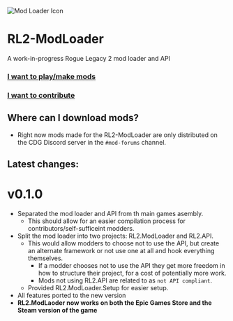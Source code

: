 ![Mod Loader Icon](https://raw.githubusercontent.com/TacoConKvass/RL2-ModLoader/main/Assets/ModLoaderSocialPreview-1600x516.png)
# RL2-ModLoader
A work-in-progress Rogue Legacy 2 mod loader and API

### [I want to play/make mods](https://github.com/TacoConKvass/RL2-ModLoader/blob/main/SETUP.md)
### [I want to contribute](https://github.com/TacoConKvass/RL2-ModLoader/blob/main/CONTRIBUTING.md)

## Where can I download mods?
- Right now mods made for the RL2-ModLoader are only distributed on the CDG Discord server in the `#mod-forums` channel.

## Latest changes:
# v0.1.0
- Separated the mod loader and API from th main games asembly.
	- This should allow for an easier compilation process for contributors/self-sufficeint modders.
- Split the mod loader into two projects: RL2.ModLoader and RL2.API.
	- This would allow modders to choose not to use the API, but create an alternate framework or not use one at all and hook everything themselves.
		- If a modder chooses not to use the API they get more freedom in how to structure their project, for a cost of potentially more work.
		- Mods not using RL2.API are related to as `not API compliant`.
	- Provided RL2.ModLoader.Setup for easier setup.
- All features ported to the new version
- **RL2.ModLaoder now works on both the Epic Games Store and the Steam version of the game**